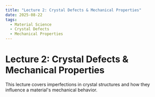```yaml
---
title: "Lecture 2: Crystal Defects & Mechanical Properties"
date: 2025-08-22
tags:
  - Material Science
  - Crystal Defects
  - Mechanical Properties
---
```


# Lecture 2: Crystal Defects & Mechanical Properties

This lecture covers imperfections in crystal structures and how they influence a material's mechanical behavior.
